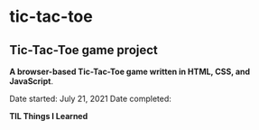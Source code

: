 # tic-tac-toe

## Tic-Tac-Toe game project

**A browser-based Tic-Tac-Toe game written in HTML, CSS, and JavaScript**.

Date started: July 21, 2021
Date completed:

**TIL Things I Learned**
